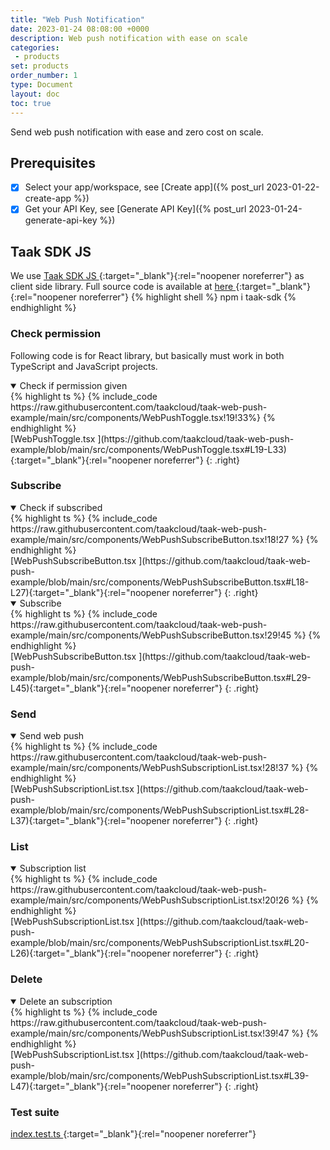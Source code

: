 ```yaml
---
title: "Web Push Notification"
date: 2023-01-24 08:08:00 +0000
description: Web push notification with ease on scale
categories:
 - products
set: products
order_number: 1
type: Document
layout: doc
toc: true
---
```


Send web push notification with ease and zero cost on scale.

## Prerequisites

- [x] Select your app/workspace, see [Create app]({% post_url 2023-01-22-create-app %})
- [x] Get your API Key, see [Generate API Key]({% post_url 2023-01-24-generate-api-key %})

## Taak SDK JS

We use [Taak SDK JS <i class="fa-solid fa-arrow-up-right-from-square"></i>](https://github.com/taakcloud/taak-sdk-js){:target="_blank"}{:rel="noopener noreferrer"} as client side library. Full source code is available at [here <i class="fa-solid fa-arrow-up-right-from-square"></i>](https://github.com/taakcloud/taak-web-push-example){:target="_blank"}{:rel="noopener noreferrer"}
{% highlight shell %}
npm i taak-sdk
{% endhighlight %}
<br />

### Check permission

Following code is for React library, but basically must work in both TypeScript and JavaScript projects.
<details open><summary>Check if permission given</summary>
{% highlight ts %}
{% include_code https://raw.githubusercontent.com/taakcloud/taak-web-push-example/main/src/components/WebPushToggle.tsx!19!33%}
{% endhighlight %}
</details>
[WebPushToggle.tsx <i class="fa-solid fa-arrow-up-right-from-square"></i>](https://github.com/taakcloud/taak-web-push-example/blob/main/src/components/WebPushToggle.tsx#L19-L33){:target="_blank"}{:rel="noopener noreferrer"}
{: .right}

### Subscribe

<details open><summary>Check if subscribed</summary>
{% highlight ts %}
{% include_code https://raw.githubusercontent.com/taakcloud/taak-web-push-example/main/src/components/WebPushSubscribeButton.tsx!18!27 %}
{% endhighlight %}
</details>
[WebPushSubscribeButton.tsx <i class="fa-solid fa-arrow-up-right-from-square"></i>](https://github.com/taakcloud/taak-web-push-example/blob/main/src/components/WebPushSubscribeButton.tsx#L18-L27){:target="_blank"}{:rel="noopener noreferrer"}
{: .right}

<details open><summary>Subscribe</summary>
{% highlight ts %}
{% include_code https://raw.githubusercontent.com/taakcloud/taak-web-push-example/main/src/components/WebPushSubscribeButton.tsx!29!45 %}
{% endhighlight %}
</details>
[WebPushSubscribeButton.tsx <i class="fa-solid fa-arrow-up-right-from-square"></i>](https://github.com/taakcloud/taak-web-push-example/blob/main/src/components/WebPushSubscribeButton.tsx#L29-L45){:target="_blank"}{:rel="noopener noreferrer"}
{: .right}

### Send

<details open><summary>Send web push</summary>
{% highlight ts %}
{% include_code https://raw.githubusercontent.com/taakcloud/taak-web-push-example/main/src/components/WebPushSubscriptionList.tsx!28!37 %}
{% endhighlight %}
</details>
[WebPushSubscriptionList.tsx <i class="fa-solid fa-arrow-up-right-from-square"></i>](https://github.com/taakcloud/taak-web-push-example/blob/main/src/components/WebPushSubscriptionList.tsx#L28-L37){:target="_blank"}{:rel="noopener noreferrer"}
{: .right}

### List

<details open><summary>Subscription list</summary>
{% highlight ts %}
{% include_code https://raw.githubusercontent.com/taakcloud/taak-web-push-example/main/src/components/WebPushSubscriptionList.tsx!20!26 %}
{% endhighlight %}
</details>
[WebPushSubscriptionList.tsx <i class="fa-solid fa-arrow-up-right-from-square"></i>](https://github.com/taakcloud/taak-web-push-example/blob/main/src/components/WebPushSubscriptionList.tsx#L20-L26){:target="_blank"}{:rel="noopener noreferrer"}
{: .right}

### Delete

<details open><summary>Delete an subscription</summary>
{% highlight ts %}
{% include_code https://raw.githubusercontent.com/taakcloud/taak-web-push-example/main/src/components/WebPushSubscriptionList.tsx!39!47 %}
{% endhighlight %}
</details>
[WebPushSubscriptionList.tsx <i class="fa-solid fa-arrow-up-right-from-square"></i>](https://github.com/taakcloud/taak-web-push-example/blob/main/src/components/WebPushSubscriptionList.tsx#L39-L47){:target="_blank"}{:rel="noopener noreferrer"}
{: .right}

### Test suite

[index.test.ts <i class="fa-solid fa-arrow-up-right-from-square"></i>](https://github.com/taakcloud/taak-sdk-js/blob/main/src/web-push/index.test.ts){:target="_blank"}{:rel="noopener noreferrer"}
